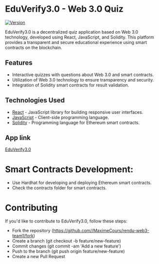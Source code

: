 # EduVerify3.0 - Web 3.0 Quiz
[![Version](https://img.shields.io/badge/Version-v0.1.0-blue.svg)](https://semver.org/)

EduVerify3.0 is a decentralized quiz application based on Web 3.0 technology, developed using React, JavaScript, and Solidity. This platform provides a transparent and secure educational experience using smart contracts on the blockchain.

## Features

- Interactive quizzes with questions about Web 3.0 and smart contracts.
- Utilization of Web 3.0 technology to ensure transparency and security.
- Integration of Solidity smart contracts for result validation.

## Technologies Used

- [React](https://reactjs.org/) - JavaScript library for building responsive user interfaces.
- [JavaScript](https://developer.mozilla.org/en-US/docs/Web/JavaScript) - Client-side programming language.
- [Solidity](https://docs.soliditylang.org/) - Programming language for Ethereum smart contracts.

## App link
[EduVerify3.0](https://web3-team1.onrender.com/)

# Smart Contracts Development:

- Use Hardhat for developing and deploying Ethereum smart contracts.
- Check the contracts folder for smart contracts.

# Contributing
If you'd like to contribute to EduVerify3.0, follow these steps:

- Fork the repository (https://github.com//MaximeCours/rendu-web3-team1/fork)
- Create a branch (git checkout -b feature/new-feature)
- Commit changes (git commit -am 'Add a new feature')
- Push to the branch (git push origin feature/new-feature)
- Create a new Pull Request


